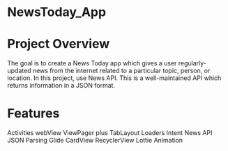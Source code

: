 # NewsToday_App

# Project Overview
The goal is to create a News Today app which gives a user regularly-updated news from the internet related to a particular topic, person, or location. In this project, use News API. This is a well-maintained API which returns information in a JSON format.

# Features
Activities
webView
ViewPager plus TabLayout
Loaders
Intent
News API
JSON Parsing
Glide
CardView
RecyclerView
Lottie Animation
